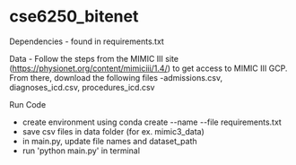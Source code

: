 # cse6250_bitenet
Dependencies - found in requirements.txt

Data - Follow the steps from the MIMIC III site (https://physionet.org/content/mimiciii/1.4/) to get access to MIMIC III GCP. From there, download the following files -admissions.csv, diagnoses_icd.csv, procedures_icd.csv

Run Code 
- create environment using conda create --name <env> --file requirements.txt
- save csv files in data folder (for ex. mimic3_data)
- in main.py, update file names and dataset_path
- run 'python main.py' in terminal
